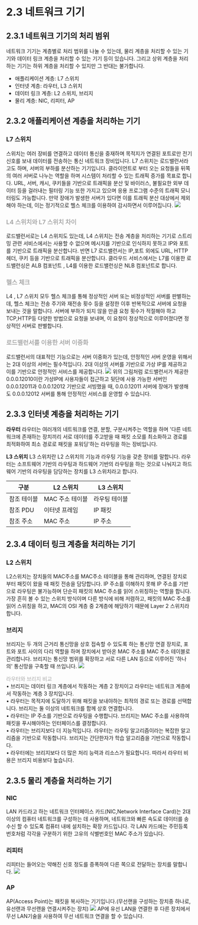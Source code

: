 # 2.3 네트워크 기기

## 2.3.1 네트워크 기기의 처리 범위
네트워크 기기는 계층별로 처리 범위를 나눌 수 있는데, 물리 계층을 처리할 수 있는 기기와 데이터 링크 계층을 처리할 수 있는 기기 등이 있습니다. 그리고 상위 계층을 처리하는 기기는 하위 계층을 처리할 수 있지만 그 반대는 불가합니다.
- 애플리케이션 계층: L7 스위치
- 인터넷 계층: 라우터, L3 스위치
- 데이터 링크 계층: L2 스위치, 브리지
- 물리 계층: NIC, 리피터, AP

## 2.3.2 애플리케이션 계층을 처리하는 기기

### **L7 스위치** <br>
스위치는 여러 장비를 연결하고 데이터 통신을 중재하며 목적지가 연결된 포트로만 전기신호를 보내 데이터를 전송하는 통신 네트워크 장비입니다. L7 스위치는 로드밸런서라고도 하며, 서버의 부하를 분산하는 기기입니다. 클라이언트로 부터 오는 요청들을 뒤쪽의 여러 서버로 나누는 역할을 하며 시스템이 처리할 수 있는 트래픽 증가를 목표로 합니다.
URL, 서버, 캐시, 쿠키들을 기반으로 트래픽을 분산 및 바이러스, 불필요한 외부 데이터 등을 걸러내는 필터링 기능 또한 가지고 있으며 응용 프로그램 수준의 트래픽 모니터링도 가능합니다.
만약 장애가 발생한 서버가 있다면 이를 트래픽 분산 대상에서 제외해야 하는데, 이는 정기적으로 헬스 체크를 이용하여 감시하면서 이루어집니다.
![](https://velog.velcdn.com/images/guddyd6761/post/9bf45d05-8c2b-4df8-91cf-df31cb70eaa1/image.png)

### <span style='color:#aaa'>L4 스위치와 L7 스위치 차이</span><br>
로드밸런서로는 L4 스위치도 있는데, L4 스위치는 전송 계층을 처리하는 기기로 스트리밍 관련 서비스에서는 사용할 수 없으며 메시지를 기반으로 인식하지 못하고 IP와 포트를 기반으로 트래픽을 분산합니다. 반면 L7 로드밸런서는 IP,포트 외에도 URL, HTTP 헤더, 쿠키 등을 기반으로 트래픽을 분산합니다.
클라우드 서비스에서는 L7를 이용한 로드밸런싱은 ALB 컴포넌트 , L4를 이용한 로드밸런싱은 NLB 컴포넌트로 합니다.

### <span style='color:#aaa'>헬스 체크</span><br>
L4 , L7 스위치 모두 헬스 체크를 통해 정상적인 서버 또는 비정상적인 서버를 판별하는데, 헬스 체크는 전송 주기와 재전송 횟수 등을 설정한 이후 반복적으로 서버에 요청을 보내는 것을 말합니다.
서버에 부하가 되지 않을 만큼 요청 횟수가 적절해야 하고 TCP,HTTP등 다양한 방법으로 요청을 보내며, 이 요청이 정상적으로 이루어졌다면 정상적인 서버로 판별합니다.


### <span style='color:#aaa'>로드밸런서를 이용한 서버 이중화</span> <br>
로드밸런서의 대표적인 기능으로는 서버 이중화가 있는데, 안정적인 서버 운영을 위해서는 2대 이상의 서버는 필수적입니다. 2대 이상의 서버를 기반으로 가상 IP를 제공하고 이를 기반으로 안정적인 서비스를 제공합니다.
![](https://velog.velcdn.com/images/guddyd6761/post/be185a6a-f14f-476e-9668-81cdb3984402/image.png)
위의 그림처럼 로드밸런서가 제공한 0.0.0.12010이란 가상IP에 사용자들이 접근하고 뒷단에 사용 가능한 서버인 0.0.0.12011과 0.0.0.12012 기반으로 서빙했을 때, 0.0.0.12011 서버에 장애가 발생해도 0.0.0.12012 서버를 통해 안정적인 서비스를 운영할 수 있습니다.

## 2.3.3 인터넷 계층을 처리하는 기기

**라우터**
라우터는 여러개의 네트워크를 연결, 분할, 구분시켜주는 역할을 하며 '다른 네트워크에 존재하는 장치끼리 서로 데이터를 주고받을 때 패킷 소모를 최소화하고 경로를 최적화하여 최소 경로로 패킷을 포워딩'하는 라우팅을 하는 장비입니다.

**L3 스위치**
L3 스위치란 L2 스위치의 기능과 라우팅 기능을 갖춘 장비를 말합니다. 라우터는 소프트웨어 기반의 라우팅과 하드웨어 기반의 라우팅을 하는 것으로 나눠지고 하드웨어 기반의 라우팅을 담당하는 장치를 L3 스위치라고 합니다.

구분 | L2 스위치 | L3 스위치
---|---|---|
참조 테이블 | MAC 주소 테이블 | 라우팅 테이블
참조 PDU | 이터넷 프레임 | IP 패킷
참조 주소 | MAC 주소 | IP 주소

## 2.3.4 데이터 링크 계층을 처리하는 기기

### **L2 스위치**
L2스위치는 장치들의 MAC주소를 MAC주소 테이블을 통해 관리하며, 연결된 장치로 부터 패킷이 왔을 때 패킷 전송을 담당합니다.
IP 주소를 이해하지 못해 IP 주소를 기반으로 라우팅은 불가능하며 단순히 패킷의 MAC 주소를 읽어 스위칭하는 역할을 합니다. 가장 흔히 볼 수 있는 스위치 방식이며 다른 방식에 비해 저렴하고, 패킷의 MAC 주소를 읽어 스위칭을 하고, MAC의 OSI 계층 중 2계층에 해당하기 때문에 Layer 2 스위치라 합니다.

### **브리지**
브리지는 두 개의 근거리 통신망을 상호 접속할 수 있도록 하는 통신망 연결 장치로, 포트와 포트 사이의 다리 역할을 하며 장치에서 받아온 MAC 주소를 MAC 주소 테이블로 관리합니다. 브리지는 통신망 범위를 확장하고 서로 다른 LAN 등으로 이루어진 '하나의' 통신망을 구축할 때 쓰입니다.
![](https://velog.velcdn.com/images/guddyd6761/post/e43bd617-d418-49c3-9c6a-76ec0fbe0f6e/image.png)

<span style='color:#aaa'>라우터와 브리지 비교</span> <br>
• 브리지는 데이터 링크 계층에서 작동하는 계층 2 장치이고 라우터는 네트워크 계층에서 작동하는 계층 3 장치입니다.<br>
• 라우터는 목적지에 도달하기 위해 패킷을 보내야하는 최적의 경로 또는 경로를 선택합니다. 브리지는 둘 이상의 네트워크를 함께 상호 연결합니다.<br>
• 라우터는 IP 주소를 기반으로 라우팅을 수행합니다. 브리지는 MAC 주소를 사용하여 패킷을 푸시해야하는 인터페이스를 결정합니다.<br>
• 라우터는 브리지보다 더 지능적입니다. 라우터는 라우팅 알고리즘이라는 복잡한 알고리즘을 기반으로 작동합니다. 브리지는 간단한자가 학습 알고리즘을 기반으로 작동합니다.<br>
• 라우터에는 브리지보다 더 많은 처리 능력과 리소스가 필요합니다. 따라서 라우터 비용은 브리지 비용보다 높습니다.<br>

## 2.3.5 물리 계층을 처리하는 기기

### **NIC**
LAN 카드라고 하는 네트워크 인터페이스 카드(NIC,Network Interface Card)는 2대 이상의 컴퓨터 네트워크를 구성하는 데 사용하며, 네트워크와 빠른 속도로 데이터를 송수신 할 수 있도록 컴퓨터 내에 설치하는 확장 카드입니다. 각 LAN 카드에는 주민등록번호처럼 각각을 구분하기 위한 고유의 식별번호인 MAC 주소가 있습니다.

### **리피터**
리피터는 들어오는 약해진 신호 정도를 증폭하여 다른 쪽으로 전달하는 장치를 말합니다.
![](https://velog.velcdn.com/images/guddyd6761/post/b25bec8f-2811-494b-b5be-40cadb290ef5/image.png)

### **AP**
AP(Access Point)는 패킷을 복사하는 기기입니다.(무선랜을 구성하는 장치중 하나로, 유선랜과 무선랜을 연결시켜주는 장치)
![](https://velog.velcdn.com/images/guddyd6761/post/579d4ee5-dbeb-4e48-b15c-4214885e14c7/image.png)
AP에 유선 LAN을 연결한 후 다른 장치에서 무선 LAN기술을 사용하여 무선 네트워크 연결을 할 수 있습니다.